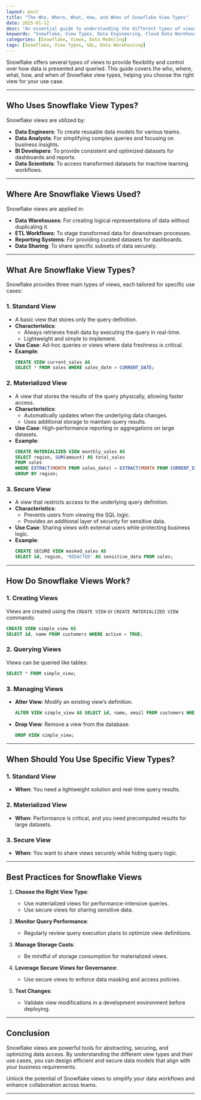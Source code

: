 ```yaml
---
layout: post
title: "The Who, Where, What, How, and When of Snowflake View Types"
date: 2025-01-12
desc: "An essential guide to understanding the different types of views in Snowflake and their applications."
keywords: "Snowflake, View Types, Data Engineering, Cloud Data Warehouse, SQL"
categories: [Snowflake, Views, Data Modeling]
tags: [Snowflake, View Types, SQL, Data Warehousing]
---
```


Snowflake offers several types of views to provide flexibility and control over how data is presented and queried. This guide covers the who, where, what, how, and when of Snowflake view types, helping you choose the right view for your use case.

---

## Who Uses Snowflake View Types?

Snowflake views are utilized by:

- **Data Engineers**: To create reusable data models for various teams.
- **Data Analysts**: For simplifying complex queries and focusing on business insights.
- **BI Developers**: To provide consistent and optimized datasets for dashboards and reports.
- **Data Scientists**: To access transformed datasets for machine learning workflows.

---

## Where Are Snowflake Views Used?

Snowflake views are applied in:

- **Data Warehouses**: For creating logical representations of data without duplicating it.
- **ETL Workflows**: To stage transformed data for downstream processes.
- **Reporting Systems**: For providing curated datasets for dashboards.
- **Data Sharing**: To share specific subsets of data securely.

---

## What Are Snowflake View Types?

Snowflake provides three main types of views, each tailored for specific use cases:

### **1. Standard View**
- A basic view that stores only the query definition.
- **Characteristics**:
  - Always retrieves fresh data by executing the query in real-time.
  - Lightweight and simple to implement.
- **Use Case**: Ad-hoc queries or views where data freshness is critical.
- **Example**:
  ```sql
  CREATE VIEW current_sales AS
  SELECT * FROM sales WHERE sales_date = CURRENT_DATE;
  ```

### **2. Materialized View**
- A view that stores the results of the query physically, allowing faster access.
- **Characteristics**:
  - Automatically updates when the underlying data changes.
  - Uses additional storage to maintain query results.
- **Use Case**: High-performance reporting or aggregations on large datasets.
- **Example**:
  ```sql
  CREATE MATERIALIZED VIEW monthly_sales AS
  SELECT region, SUM(amount) AS total_sales
  FROM sales
  WHERE EXTRACT(MONTH FROM sales_date) = EXTRACT(MONTH FROM CURRENT_DATE)
  GROUP BY region;
  ```

### **3. Secure View**
- A view that restricts access to the underlying query definition.
- **Characteristics**:
  - Prevents users from viewing the SQL logic.
  - Provides an additional layer of security for sensitive data.
- **Use Case**: Sharing views with external users while protecting business logic.
- **Example**:
  ```sql
  CREATE SECURE VIEW masked_sales AS
  SELECT id, region, 'REDACTED' AS sensitive_data FROM sales;
  ```

---

## How Do Snowflake Views Work?

### **1. Creating Views**
Views are created using the `CREATE VIEW` or `CREATE MATERIALIZED VIEW` commands:

```sql
CREATE VIEW simple_view AS
SELECT id, name FROM customers WHERE active = TRUE;
```

### **2. Querying Views**
Views can be queried like tables:

```sql
SELECT * FROM simple_view;
```

### **3. Managing Views**
- **Alter View**: Modify an existing view’s definition.
  ```sql
  ALTER VIEW simple_view AS SELECT id, name, email FROM customers WHERE active = TRUE;
  ```
- **Drop View**: Remove a view from the database.
  ```sql
  DROP VIEW simple_view;
  ```

---

## When Should You Use Specific View Types?

### **1. Standard View**
- **When**: You need a lightweight solution and real-time query results.

### **2. Materialized View**
- **When**: Performance is critical, and you need precomputed results for large datasets.

### **3. Secure View**
- **When**: You want to share views securely while hiding query logic.

---

## Best Practices for Snowflake Views

1. **Choose the Right View Type**:
   - Use materialized views for performance-intensive queries.
   - Use secure views for sharing sensitive data.

2. **Monitor Query Performance**:
   - Regularly review query execution plans to optimize view definitions.

3. **Manage Storage Costs**:
   - Be mindful of storage consumption for materialized views.

4. **Leverage Secure Views for Governance**:
   - Use secure views to enforce data masking and access policies.

5. **Test Changes**:
   - Validate view modifications in a development environment before deploying.

---

## Conclusion

Snowflake views are powerful tools for abstracting, securing, and optimizing data access. By understanding the different view types and their use cases, you can design efficient and secure data models that align with your business requirements.

Unlock the potential of Snowflake views to simplify your data workflows and enhance collaboration across teams.

---
